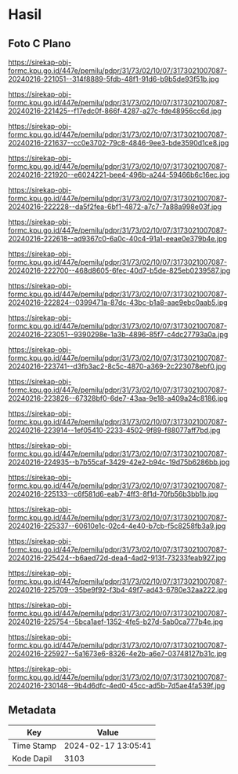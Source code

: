 # Hasil

## Foto C Plano

https://sirekap-obj-formc.kpu.go.id/447e/pemilu/pdpr/31/73/02/10/07/3173021007087-20240216-221051--314f8889-5fdb-48f1-91d6-b9b5de93f51b.jpg

https://sirekap-obj-formc.kpu.go.id/447e/pemilu/pdpr/31/73/02/10/07/3173021007087-20240216-221425--f17edc0f-866f-4287-a27c-fde48956cc6d.jpg

https://sirekap-obj-formc.kpu.go.id/447e/pemilu/pdpr/31/73/02/10/07/3173021007087-20240216-221637--cc0e3702-79c8-4846-9ee3-bde3590d1ce8.jpg

https://sirekap-obj-formc.kpu.go.id/447e/pemilu/pdpr/31/73/02/10/07/3173021007087-20240216-221920--e6024221-bee4-496b-a244-59466b6c16ec.jpg

https://sirekap-obj-formc.kpu.go.id/447e/pemilu/pdpr/31/73/02/10/07/3173021007087-20240216-222228--da5f2fea-6bf1-4872-a7c7-7a88a998e03f.jpg

https://sirekap-obj-formc.kpu.go.id/447e/pemilu/pdpr/31/73/02/10/07/3173021007087-20240216-222618--ad9367c0-6a0c-40c4-91a1-eeae0e379b4e.jpg

https://sirekap-obj-formc.kpu.go.id/447e/pemilu/pdpr/31/73/02/10/07/3173021007087-20240216-222700--468d8605-6fec-40d7-b5de-825eb0239587.jpg

https://sirekap-obj-formc.kpu.go.id/447e/pemilu/pdpr/31/73/02/10/07/3173021007087-20240216-222824--0399471a-87dc-43bc-b1a8-aae9ebc0aab5.jpg

https://sirekap-obj-formc.kpu.go.id/447e/pemilu/pdpr/31/73/02/10/07/3173021007087-20240216-223051--9390298e-1a3b-4896-85f7-c4dc27793a0a.jpg

https://sirekap-obj-formc.kpu.go.id/447e/pemilu/pdpr/31/73/02/10/07/3173021007087-20240216-223741--d3fb3ac2-8c5c-4870-a369-2c223078ebf0.jpg

https://sirekap-obj-formc.kpu.go.id/447e/pemilu/pdpr/31/73/02/10/07/3173021007087-20240216-223826--67328bf0-6de7-43aa-9e18-a409a24c8186.jpg

https://sirekap-obj-formc.kpu.go.id/447e/pemilu/pdpr/31/73/02/10/07/3173021007087-20240216-223914--1ef05410-2233-4502-9f89-f88077aff7bd.jpg

https://sirekap-obj-formc.kpu.go.id/447e/pemilu/pdpr/31/73/02/10/07/3173021007087-20240216-224935--b7b55caf-3429-42e2-b94c-19d75b6286bb.jpg

https://sirekap-obj-formc.kpu.go.id/447e/pemilu/pdpr/31/73/02/10/07/3173021007087-20240216-225133--c6f581d6-eab7-4ff3-8f1d-70fb56b3bb1b.jpg

https://sirekap-obj-formc.kpu.go.id/447e/pemilu/pdpr/31/73/02/10/07/3173021007087-20240216-225337--60610e1c-02c4-4e40-b7cb-f5c8258fb3a9.jpg

https://sirekap-obj-formc.kpu.go.id/447e/pemilu/pdpr/31/73/02/10/07/3173021007087-20240216-225424--b6aed72d-dea4-4ad2-913f-73233feab927.jpg

https://sirekap-obj-formc.kpu.go.id/447e/pemilu/pdpr/31/73/02/10/07/3173021007087-20240216-225709--35be9f92-f3b4-49f7-ad43-6780e32aa222.jpg

https://sirekap-obj-formc.kpu.go.id/447e/pemilu/pdpr/31/73/02/10/07/3173021007087-20240216-225754--5bca1aef-1352-4fe5-b27d-5ab0ca777b4e.jpg

https://sirekap-obj-formc.kpu.go.id/447e/pemilu/pdpr/31/73/02/10/07/3173021007087-20240216-225927--5a1673e6-8326-4e2b-a6e7-03748127b31c.jpg

https://sirekap-obj-formc.kpu.go.id/447e/pemilu/pdpr/31/73/02/10/07/3173021007087-20240216-230148--9b4d6dfc-4ed0-45cc-ad5b-7d5ae4fa539f.jpg


## Metadata

| Key        | Value               |
| ---------- | ------------------- |
| Time Stamp | 2024-02-17 13:05:41 |
| Kode Dapil | 3103                |



